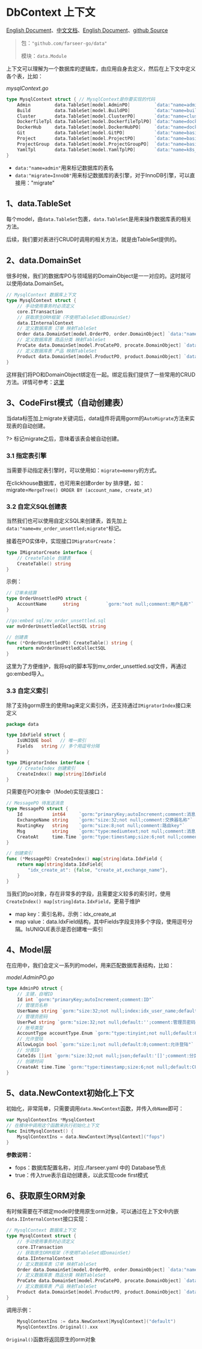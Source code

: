 # DbContext 上下文
[English Document](https://farseer-go.gitee.io/en-us/)、[中文文档](https://farseer-go.gitee.io/)、[English Document](https://farseer-go.github.io/doc/en-us/)、[github Source](https://github.com/farseer-go/data)

> 包：`"github.com/farseer-go/data"`
>
> 模块：`data.Module`

上下文可以理解为一个数据库的逻辑库，由应用自身去定义，然后在上下文中定义各个表，比如：

_mysqlContext.go_
```go
type MysqlContext struct { // MysqlContext是你要实现的代码
	Admin         data.TableSet[model.AdminPO]         `data:"name=admin;migrate"` // data.name 表名
	Build         data.TableSet[model.BuildPO]         `data:"name=build;migrate"`
	Cluster       data.TableSet[model.ClusterPO]       `data:"name=cluster;migrate"`
	DockerfileTpl data.TableSet[model.DockerfileTplPO] `data:"name=dockerfile_tpl;migrate"`
	DockerHub     data.TableSet[model.DockerHubPO]     `data:"name=docker_hub;migrate"`
	Git           data.TableSet[model.GitPO]           `data:"name=basic_git;migrate"`
	Project       data.TableSet[model.ProjectPO]       `data:"name=basic_project;migrate"`
	ProjectGroup  data.TableSet[model.ProjectGroupPO]  `data:"name=basic_project_group;migrate"`
	YamlTpl       data.TableSet[model.YamlTplPO]       `data:"name=k8s_yaml_tpl;migrate=InnoDB"`
}
```

- `data:"name=admin"`用来标记数据库的表名
- `data:"migrate=InnoDB"`用来标记数据库的表引擎，对于InnoDB引擎，可以直接用："migrate"

## 1、data.TableSet
每个model，由`data.TableSet`包裹，`data.TableSet`是用来操作数据库表的相关方法。

后续，我们要对表进行CRUD时调用的相关方法，就是由TableSet提供的。
## 2、data.DomainSet
很多时候，我们的数据库PO与领域层的DomainObject是一一对应的。这时就可以使用data.DomainSet。
```go
// MysqlContext 数据库上下文
type MysqlContext struct {
	// 手动使用事务时必须定义
	core.ITransaction
	// 获取原生ORM框架（不使用TableSet或DomainSet）
	data.IInternalContext
	// 定义数据库表 订单 映射TableSet
	Order data.DomainSet[model.OrderPO, order.DomainObject] `data:"name=farseer_go_order"`
	// 定义数据库表 商品分类 映射TableSet
	ProCate data.DomainSet[model.ProCatePO, procate.DomainObject] `data:"name=farseer_go_procate"`
	// 定义数据库表 产品 映射TableSet
	Product data.DomainSet[model.ProductPO, product.DomainObject] `data:"name=farseer_go_product"`
}
```
这样我们将PO和DomainObject绑定在一起。绑定后我们提供了一些常用的CRUD方法。详情可参考：[这里](/store/data/repository.md)
## 3、CodeFirst模式（自动创建表）
当data标签加上migrate关键词后，data组件将调用gorm的`AutoMigrate`方法来实现表的自动创建。

?> 标记migrate之后，意味着该表会被自动创建。

### 3.1 指定表引擎
当需要手动指定表引擎时，可以使用如：`migrate=memory`的方式。

在clickhouse数据库，也可用来创建order by 排序健，如：migrate=`MergeTree() ORDER BY (account_name, create_at)`

### 3.2 自定义SQL创建表
当然我们也可以使用自定义SQL来创建表，首先加上`data:"name=mv_order_unsettled;migrate"`标记。

接着在PO实体中，实现接口`IMigratorCreate`：
```go
type IMigratorCreate interface {
	// CreateTable 创建表
	CreateTable() string
}
```
示例：
```go
// 订单未结算
type OrderUnsettledPO struct {
	AccountName      string          `gorm:"not null;comment:用户名称"`
}

//go:embed sql/mv_order_unsettled.sql
var mvOrderUnsettledCollectSQL string

// 创建表
func (*OrderUnsettledPO) CreateTable() string {
	return mvOrderUnsettledCollectSQL
}
```
这里为了方便维护，我将sql的脚本写到mv_order_unsettled.sql文件，再通过go:embed导入。

### 3.3 自定义索引
除了支持gorm原生的使用tag来定义索引外，还支持通过`IMigratorIndex`接口来定义
```go
package data

type IdxField struct {
	IsUNIQUE bool   // 唯一索引
	Fields   string // 多个用逗号分隔
}

type IMigratorIndex interface {
	// CreateIndex 创建索引
	CreateIndex() map[string]IdxField
}
```
只需要在PO对象中（Model)实现该接口：
```go
// MessagePO 待发送消息
type MessagePO struct {
	Id           int64     `gorm:"primaryKey;autoIncrement;comment:消息ID"`
	ExchangeName string    `gorm:"size:32;not null;comment:交换器名称"`
	RoutingKey   string    `gorm:"size:8;not null;comment:路由key"`
	Msg          string    `gorm:"type:mediumtext;not null;comment:消息内容"`
	CreateAt     time.Time `gorm:"type:timestamp;size:6;not null;comment:创建时间"`
}

// 创建索引
func (*MessagePO) CreateIndex() map[string]data.IdxField {
	return map[string]data.IdxField{
		"idx_create_at": {false, "create_at,exchange_name"},
	}
}
```
当我们的po对象，存在非常多的字段，且需要定义较多的索引时，使用`CreateIndex() map[string]data.IdxField`，更易于维护

- map key：索引名称，示例：idx_create_at
- map value：data.IdxField结构，其中Fields字段支持多个字段，使用逗号分隔。IsUNIQUE表示是否创建唯一索引

## 4、Model层
在应用中，我们会定义一系列的model，用来匹配数据库表结构，比如：

_model.AdminPO.go_
```go
type AdminPO struct {
	// 主键，自增ID
    Id int `gorm:"primaryKey;autoIncrement;comment:ID"`
    // 管理员名称
    UserName string `gorm:"size:32;not null;index:idx_user_name;default:'';comment:管理员名称"`
    // 管理员密码
    UserPwd string `gorm:"size:32;not null;default:'';comment:管理员密码"`
	// 账号类型
    AccountType accountType.Enum `gorm:"type:tinyint;not null;default:0;comment:账号类型"`
	// 允许登陆
    AllowLogin bool `gorm:"size:1;not null;default:0;comment:允许登陆"`
	// 分类ID
    CateIds []int `gorm:"size:32;not null;json;default:'[]';comment:分类ID"`
	// 创建时间
    CreateAt time.Time `gorm:"type:timestamp;size:6;not null;default:CURRENT_TIMESTAMP;comment:创建时间"`
}
```

## 5、data.NewContext初始化上下文

初始化，非常简单，只需要调用`data.NewContext`函数，并传入`dbName`即可：
```go
var MysqlContextIns *MysqlContext
// 在模块中调用这个函数来执行初始化上下文
func InitMysqlContext() {
    MysqlContextIns = data.NewContext[MysqlContext]("fops")
}
```

**参数说明：**
- fops：数据库配置名称，对应./farseer.yaml 中的 Database节点
- true：传入true表示自动创建表，以此实现code first模式

## 6、获取原生ORM对象
有时候需要在不绑定model时使用原生orm对象，可以通过在上下文中内嵌`data.IInternalContext`接口实现：
```go
// MysqlContext 数据库上下文
type MysqlContext struct {
	// 手动使用事务时必须定义
	core.ITransaction
	// 获取原生ORM框架（不使用TableSet或DomainSet）
	data.IInternalContext
	// 定义数据库表 订单 映射TableSet
	Order data.DomainSet[model.OrderPO, order.DomainObject] `data:"name=farseer_go_order"`
	// 定义数据库表 商品分类 映射TableSet
	ProCate data.DomainSet[model.ProCatePO, procate.DomainObject] `data:"name=farseer_go_procate"`
	// 定义数据库表 产品 映射TableSet
	Product data.DomainSet[model.ProductPO, product.DomainObject] `data:"name=farseer_go_product"`
}
```
调用示例：
```go
    MysqlContextIns := data.NewContext[MysqlContext]("default")
	MysqlContextIns.Original().xxx
```
`Original()`函数将返回原生的orm对象